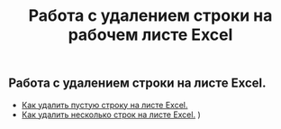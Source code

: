 ﻿---
title: Работа с удалением строки на рабочем листе Excel
second_title: Aspose.Cells Cloud Documen
linktitle: Удалить
type: docs
url: /ru/rows/delete/
keywords: Working with deleting row on an Excel worksheet. How to add rows on an Excel worksheet
description: Aspose.Cells Cloud REST API поддерживает удаление строк на листе Excel. SDK поддерживает различные языки разработки. Они включают Android, C#, Go, Java, NodeJS, Perl, PHP, Python, Ruby и Swift
weight: 20
kwords: Excel, Office Облако, REST API, Электронная таблица, PDF, CSV, Json, Markdown, Работа с удалением строки на листе Excel
---
## Работа с удалением строки на листе Excel.

- [Как удалить пустую строку на листе Excel.](/cells/ru/rows/delete/row/) 
- [Как удалить несколько строк на листе Excel.](/cells/ru/rows/delete/rows/) ) 
